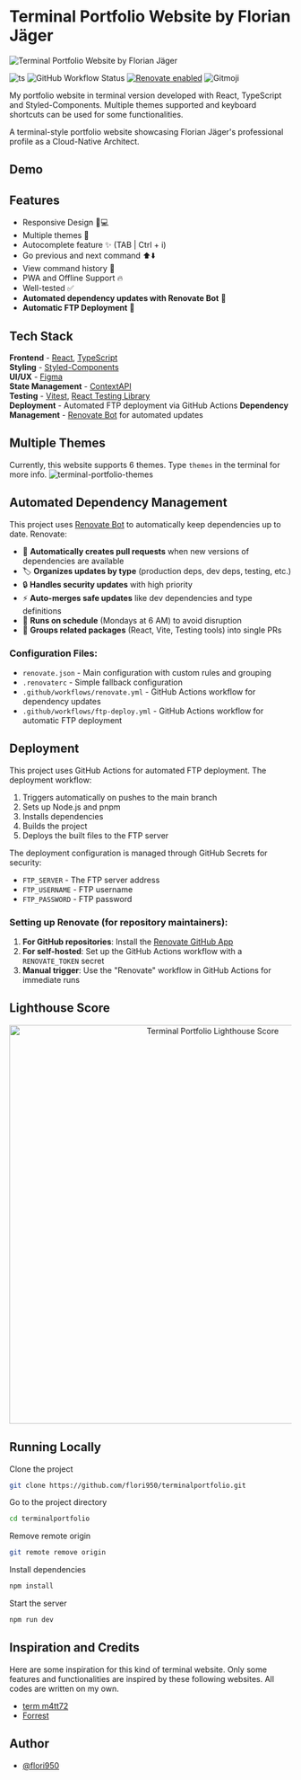# Terminal Portfolio Website by Florian Jäger

![Terminal Portfolio Website by Florian Jäger](https://user-images.githubusercontent.com/53733092/194220661-e2ff8b4c-f64a-4b64-a836-c52fae6bbcda.png)

![ts](https://badgen.net/badge/Built%20With/TypeScript/blue?style=flat-square)
![GitHub Workflow Status](https://img.shields.io/github/actions/workflow/status/flori950/terminalportfolio/ftp-deploy.yml?label=deployment&style=flat-square)
[![Renovate enabled](https://img.shields.io/badge/renovate-enabled-brightgreen.svg?style=flat-square)](https://renovatebot.com/)
![Gitmoji](https://img.shields.io/badge/gitmoji-%20😜%20😍-FFDD67.svg?style=flat-square)

My portfolio website in terminal version developed with React, TypeScript and Styled-Components. Multiple themes supported and keyboard shortcuts can be used for some functionalities.

A terminal-style portfolio website showcasing Florian Jäger's professional profile as a Cloud-Native Architect.




## Demo

## Features

- Responsive Design 📱💻
- Multiple themes 🎨
- Autocomplete feature ✨ (TAB | Ctrl + i)
- Go previous and next command ⬆️⬇️
- View command history 📖
- PWA and Offline Support 🔥
- Well-tested ✅
- **Automated dependency updates with Renovate Bot** 🤖
- **Automatic FTP Deployment** 🚀

## Tech Stack

**Frontend** - [React](https://reactjs.org/), [TypeScript](https://www.typescriptlang.org/)  
**Styling** - [Styled-Components](https://styled-components.com/)  
**UI/UX** - [Figma](https://figma.com/)  
**State Management** - [ContextAPI](https://reactjs.org/docs/context.html)  
**Testing** - [Vitest](https://vitest.dev/), [React Testing Library](https://testing-library.com/)  
**Deployment** - Automated FTP deployment via GitHub Actions
**Dependency Management** - [Renovate Bot](https://renovatebot.com/) for automated updates

## Multiple Themes

Currently, this website supports 6 themes. Type `themes` in the terminal for more info.
![terminal-portfolio-themes](https://user-images.githubusercontent.com/53733092/194221801-94f1c28b-4865-4b7f-a73e-d41132519bea.png)

## Automated Dependency Management

This project uses [Renovate Bot](https://renovatebot.com/) to automatically keep dependencies up to date. Renovate:

- 🔄 **Automatically creates pull requests** when new versions of dependencies are available
- 🏷️ **Organizes updates by type** (production deps, dev deps, testing, etc.)
- 🔒 **Handles security updates** with high priority
- ⚡ **Auto-merges safe updates** like dev dependencies and type definitions
- 📅 **Runs on schedule** (Mondays at 6 AM) to avoid disruption
- 🧪 **Groups related packages** (React, Vite, Testing tools) into single PRs

### Configuration Files:
- `renovate.json` - Main configuration with custom rules and grouping
- `.renovaterc` - Simple fallback configuration
- `.github/workflows/renovate.yml` - GitHub Actions workflow for dependency updates
- `.github/workflows/ftp-deploy.yml` - GitHub Actions workflow for automatic FTP deployment

## Deployment

This project uses GitHub Actions for automated FTP deployment. The deployment workflow:

1. Triggers automatically on pushes to the main branch
2. Sets up Node.js and pnpm
3. Installs dependencies
4. Builds the project
5. Deploys the built files to the FTP server

The deployment configuration is managed through GitHub Secrets for security:
- `FTP_SERVER` - The FTP server address
- `FTP_USERNAME` - FTP username
- `FTP_PASSWORD` - FTP password

### Setting up Renovate (for repository maintainers):
1. **For GitHub repositories**: Install the [Renovate GitHub App](https://github.com/apps/renovate)
2. **For self-hosted**: Set up the GitHub Actions workflow with a `RENOVATE_TOKEN` secret
3. **Manual trigger**: Use the "Renovate" workflow in GitHub Actions for immediate runs

## Lighthouse Score

<p align="center">
<img width="710" alt="Terminal Portfolio Lighthouse Score" src="public/lighthouse-result.svg">
</p>

## Running Locally

Clone the project

```bash
git clone https://github.com/flori950/terminalportfolio.git
```

Go to the project directory

```bash
cd terminalportfolio
```

Remove remote origin

```bash
git remote remove origin
```

Install dependencies

```bash
npm install
```

Start the server

```bash
npm run dev
```

## Inspiration and Credits

Here are some inspiration for this kind of terminal website. Only some features and functionalities are inspired by these following websites. All codes are written on my own.

- [term m4tt72](https://term.m4tt72.com/)
- [Forrest](https://fkcodes.com/)

## Author

- [@flori950](https://github.com/flori950)
